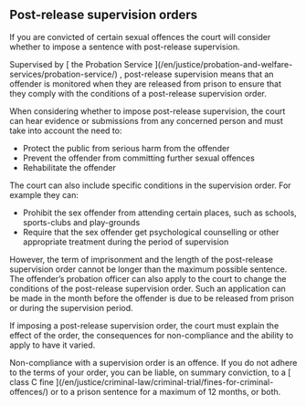 ##  Post-release supervision orders

If you are convicted of certain sexual offences the court will consider
whether to impose a sentence with post-release supervision.

Supervised by [ the Probation Service ](/en/justice/probation-and-welfare-
services/probation-service/) , post-release supervision means that an offender
is monitored when they are released from prison to ensure that they comply
with the conditions of a post-release supervision order.

When considering whether to impose post-release supervision, the court can
hear evidence or submissions from any concerned person and must take into
account the need to:

  * Protect the public from serious harm from the offender 
  * Prevent the offender from committing further sexual offences 
  * Rehabilitate the offender 

The court can also include specific conditions in the supervision order. For
example they can:

  * Prohibit the sex offender from attending certain places, such as schools, sports-clubs and play-grounds 
  * Require that the sex offender get psychological counselling or other appropriate treatment during the period of supervision 

However, the term of imprisonment and the length of the post-release
supervision order cannot be longer than the maximum possible sentence. The
offender’s probation officer can also apply to the court to change the
conditions of the post-release supervision order. Such an application can be
made in the month before the offender is due to be released from prison or
during the supervision period.

If imposing a post-release supervision order, the court must explain the
effect of the order, the consequences for non-compliance and the ability to
apply to have it varied.

Non-compliance with a supervision order is an offence. If you do not adhere to
the terms of your order, you can be liable, on summary conviction, to a [
class C fine ](/en/justice/criminal-law/criminal-trial/fines-for-criminal-
offences/) or to a prison sentence for a maximum of 12 months, or both.
